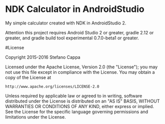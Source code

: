 # NDK Calculator in AndroidStudio
My simple calculator created with NDK in AndroidStudio 2.

Attention this project requires Android Studio 2 or greater, gradle 2.12  or greater, and gradle build tool experimental 0.7.0-beta1 or greater.


#License

Copyright 2015-2016 Stefano Cappa
  
Licensed under the Apache License, Version 2.0 (the "License");
you may not use this file except in compliance with the License.
You may obtain a copy of the License at

    http://www.apache.org/licenses/LICENSE-2.0

Unless required by applicable law or agreed to in writing, software
distributed under the License is distributed on an "AS IS" BASIS,
WITHOUT WARRANTIES OR CONDITIONS OF ANY KIND, either express or implied.
See the License for the specific language governing permissions and
limitations under the License.
